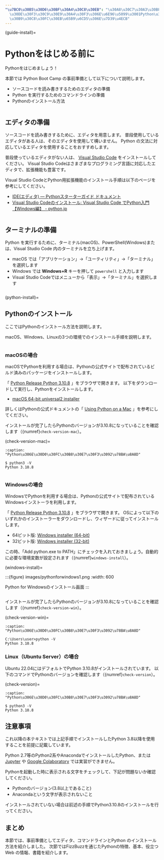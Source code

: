 ```yaml
---
"\u7BC0\u30B5\u30D6\u30BF\u30A4\u30C8\u30EB": "\u30A8\u30C7\u30A3\u30BF\u3001\u30B3\
  \u30DE\u30F3\u30C9\u30E9\u30A4\u30F3\u306E\u6E96\u5099\u3001Python\u306E\u30A4\u30F3\
  \u30B9\u30C8\u30FC\u30EB\u65B9\u6CD5\u306E\u7D39\u4ECB"
---
```


(guide-install)=

# Pythonをはじめる前に

Pythonをはじめましょう！

本節では Python Boot Camp の事前準備として以下について説明します。

- ソースコードを読み書きするためのエディタの準備
- Python を実行するためのコマンドラインの準備
- Pythonのインストール方法

```{index} Editor single: Editor; VS Code
```

## エディタの準備

ソースコードを読み書きするために、エディタを用意します。
普段使用しているエディタがある人は、そのエディタを使用して構いません。
Python の文法に対応しているエディタを使用することをおすすめします。

普段使っているエディタがない人は、 [Visual Studio Code](https://code.visualstudio.com/) をインストールしてください。
Visual Studio Codeはさまざまなプログラミング言語に対応したエディタで、拡張機能も豊富です。

Visual Studio CodeとPython用拡張機能のインストール手順は以下のページを参考にしてください。

- [IDE(エディタ) — Pythonスターターガイド ドキュメント](https://starter-guide.od.pythonic-exam.com/ja/latest/ide/index.html)
- [Visual Studio Codeのインストール: Visual Studio Code でPython入門 【Windows編】 - python.jp](https://www.python.jp/python_vscode/windows/setup/install_vscode.html)

```{index} Terminal
```

## ターミナルの準備

Python を実行するために、ターミナル(macOS)、PowerShell(Windows)または、Visual Studio Code 内のターミナルを立ち上げます。

- macOS では「アプリケーション」→「ユーティリティ」→「ターミナル」を選択します
- Windows では **Windows+R** キーを押して `powershell` と入力します
- Visual Studio Codeではメニューから「表示」→「ターミナル」を選択します

```{index} Install
```

(python-install)=

## Pythonのインストール

ここではPythonのインストール方法を説明します。

macOS、Windows、Linuxの3つの環境でのインストール手順を説明します。

```{index} single: Install; macOS
```

### macOSの場合

macOSでPythonを利用する場合は、Pythonの公式サイトで配布されているビルド済みのパッケージをインストールします。

「 [Python Release Python 3.10.8](https://www.python.org/downloads/release/python-3108/) 」をブラウザで開きます。
以下をダウンロードして実行し、Pythonをインストールします。

- [macOS 64-bit universal2 installer](https://www.python.org/ftp/python/3.10.8/python-3.10.8-macos11.pkg)

詳しくはPythonの公式ドキュメントの「 [Using Python on a Mac](https://docs.python.org/ja/3/using/mac.html) 」を参考にしてください。

インストールが完了したらPythonのバージョンが3.10.8になっていることを確認します（{numref}`check-version-mac`）。

(check-version-mac)=

```{code-block} bash
:caption: "Python\u306E\u30D0\u30FC\u30B8\u30E7\u30F3\u3092\u78BA\u8A8D"

$ python3 -V
Python 3.10.8
```

```{index} single: Install; Windows
```

### Windowsの場合

WindowsでPythonを利用する場合は、Pythonの公式サイトで配布されているWindowsインストーラを利用します。

「 [Python Release Python 3.10.8](https://www.python.org/downloads/release/python-3108/) 」をブラウザで開きます。
OSによって以下のいずれかのインストーラーをダウンロードし、ウィザードに従ってインストールします。

- 64ビット版: [Windows installer (64-bit)](https://www.python.org/ftp/python/3.10.8/python-3.10.8-amd64.exe)
- 32ビット版: [Windows installer (32-bit)](https://www.python.org/ftp/python/3.10.8/python-3.10.8.exe)

この時、「Add python.exe to PATH」にチェックを入れておきましょう。自動的に必要な環境変数が設定されます（{numref}`windows-install`）。

(windows-install)=

:::{figure} images/pythonforwindows1.png
:width: 600

Python for Windowsのインストール画面
:::

```{index} single: Install; Linux
```

インストールが完了したらPythonのバージョンが3.10.8になっていることを確認します（{numref}`check-version-win`）。

(check-version-win)=

```{code-block} doscon
:caption: "Python\u306E\u30D0\u30FC\u30B8\u30E7\u30F3\u3092\u78BA\u8A8D"

C:\Users\user>python -V
Python 3.10.8
```

### Linux（Ubuntu Server）の場合

Ubuntu 22.04にはデフォルトでPython 3.10.8がインストールされています。
以下のコマンドでPythonのバージョンを確認します（{numref}`check-version`）。

(check-version)=

```{code-block} bash
:caption: "Python\u306E\u30D0\u30FC\u30B8\u30E7\u30F3\u3092\u78BA\u8A8D"

$ python3 -V
Python 3.10.8
```

## 注意事項

これ以降の本テキストでは上記手順でインストールしたPython 3.8以降を使用することを前提に記載しています。

Python 2.7等のPython2系やAnacondaでインストールしたPython、または [Jupyter](https://jupyter.org/) や [Google Colaboratory](https://colab.research.google.com/?hl=ja) では実習ができません。

Pythonを起動した時に表示される文字をチェックして、下記が問題ないか確認してください。

- Pythonのバージョン(3.8以上であること)
- Anacondaという文字が表示されないこと

インストールされていない場合は前述の手順でPython3.10.8のインストールを行ってください。

## まとめ

本節では、事前準備としてエディタ、コマンドラインとPython のインストール方法を紹介しました。
次節ではFizzBuzzを通じたPythonの特徴、基本、役立つWeb の情報、書籍を紹介します。
